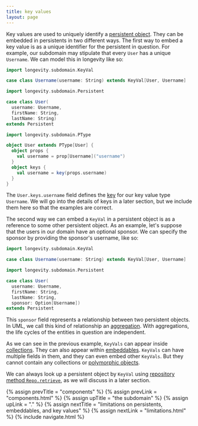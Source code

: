 ```yaml
---
title: key values
layout: page
---
```


Key values are used to uniquely identify a [persistent
object](persistent). They can be embedded in persistents in two
different ways. The first way to embed a key value is as a unique
identifier for the persistent in question. For example, our subdomain
may stipulate that every `User` has a unique `Username`. We can model
this in longevity like so:

```scala
import longevity.subdomain.KeyVal

case class Username(username: String) extends KeyVal[User, Username]

import longevity.subdomain.Persistent

case class User(
  username: Username,
  firstName: String,
  lastName: String)
extends Persistent

import longevity.subdomain.PType

object User extends PType[User] {
  object props {
    val username = prop[Username]("username")
  }
  object keys {
    val username = key(props.username)
  }
}
```

The `User.keys.username` field defines the [key](ptype/keys.html) for
our key value type `Username`. We will go into the details of keys in
a later section, but we include them here so that the examples are
correct.

The second way we can embed a `KeyVal` in a persistent object is as a
reference to some other persistent object. As an example, let's
suppose that the users in our domain have an optional sponsor. We can
specify the sponsor by providing the sponsor's username, like so:

```scala
import longevity.subdomain.KeyVal

case class Username(username: String) extends KeyVal[User, Username]

import longevity.subdomain.Persistent

case class User(
  username: Username,
  firstName: String,
  lastName: String,
  sponsor: Option[Username])
extends Persistent
```

This `sponsor` field represents a relationship between two persistent
objects. In UML, we call this kind of relationship an
[aggregation](http://aviadezra.blogspot.com/2009/05/uml-association-aggregation-composition.html). With
aggregations, the life cycles of the entities in question are
independent.

As we can see in the previous example, `KeyVals` can appear inside
[collections](collections.html). They can also appear within
[embeddables](embeddable). `KeyVals` can have multiple fields in
them, and they can even embed other `KeyVals`. But they cannot contain
any collections or [polymorphic objects](poly).

We can always look up a persistent object by `KeyVal` using
[repository method `Repo.retrieve`](repo/retrieve.html), as we
will discuss in a later section.

{% assign prevTitle = "components" %}
{% assign prevLink  = "components.html" %}
{% assign upTitle   = "the subdomain" %}
{% assign upLink    = "." %}
{% assign nextTitle = "limitations on persistents, embeddables, and key values" %}
{% assign nextLink  = "limitations.html" %}
{% include navigate.html %}
